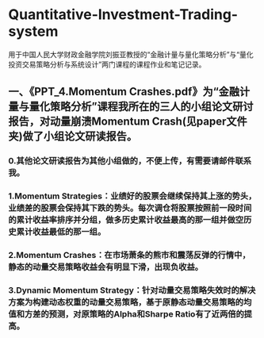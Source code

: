 # Quantitative-Investment-Trading-system
用于中国人民大学财政金融学院刘振亚教授的“金融计量与量化策略分析”与“量化投资交易策略分析与系统设计”两门课程的课程作业和笔记记录。

## 一、《PPT_4.Momentum Crashes.pdf》为“金融计量与量化策略分析”课程我所在的三人的小组论文研讨报告，对动量崩溃Momentum Crash(见paper文件夹)做了小组论文研读报告。
### 0.其他论文研读报告为其他小组做的，不便上传，有需要请邮件联系我。
### 1.Momentum Strategies：业绩好的股票会继续保持其上涨的势头，业绩差的股票会保持其下跌的势头。每次调仓将股票按照前一段时间的累计收益率排序并分组，做多历史累计收益最高的那一组并做空历史累计收益最低的那一组。
### 2.Momentum Crashes：在市场萧条的熊市和震荡反弹的行情中，静态的动量交易策略收益会有明显下滑，出现负收益。
### 3.Dynamic Momentum Strategy：针对动量交易策略失效时的解决方案为构建动态权重的动量交易策略，基于原静态动量交易策略的均值和方差的预测，对原策略的Alpha和Sharpe Ratio有了近两倍的提高。


